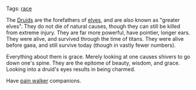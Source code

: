 Tags: [race](Races)

The [Druids](Druids) are the forefathers of [elves](Elves), and are also known as "greater elves". They do not die of natural causes, though they can still be killed from extreme injury. They are far more powerful, have pointier, longer ears. They were alive, and survived through the time of titans. They were alive before gaea, and still survive today (though in vastly fewer numbers).

Everything about them is grace. Merely looking at one causes shivers to go down one's spine. They are the epitome of beauty, wisdom, and grace. Looking into a druid's eyes results in being charmed.

Have [pain walker](Pain%20Walkers) companions.